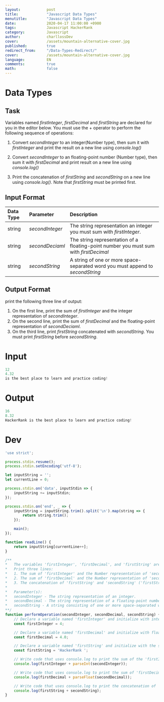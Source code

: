 ```yaml
---
layout:            post
title:             "Javascript Data Types"
menutitle:         "Javascript Data Types"
date:              2020-04-17 11:00:00 +0900
tags:              Javascript HackerRank
category:          Javascript
author:            charllossDev
cover:             /assets/mountain-alternative-cover.jpg
published:         true
redirect_from:     "/Data-Types-Redirect/"
cover:             /assets/mountain-alternative-cover.jpg
language:          EN
comments:          true
math:			   false
---
```


# Data Types

## Task

Variables named $firstInteger$, $firstDecimal$ and $firstString$ are declared for you in the editor below. You must use the $+$ operator to perform the following sequence of operations:

1. Convert $secondInteger$ to an integer(Number type), then sum it with $firstInteger$ and print the result on a new line using <i>console.log()</i>

2. Convert $secondInteger$ to an floating-point number (Number type), then sum it with $firstDecimal$ and print result on a new line using <i>console.log()</i>

3. Print the concatenation of $firstString$ and $secondString$ on a new line using <i>console.log()</i>. Note that $firstString$ must be printed first.


## Input Format

| Data Type | Parameter | Description |
|:--|:--|:--|
|string | $secondInteger$ | The string representation an integer you must sum with $firstInteger$. |
|string | $secondDeciaml$ | The string representation of a floating-point number you must sum with $firstDecimal$ |
|string | $secondString$ | A string of one or more space-separated word you must append to $secondString$ |

## Output Format

print the following three line of output:
1. On the first line, print the sum of $firstInteger$ and the integer representation of $secondInteger$.
2. On the second line, print the sum of $firstDecimal$ and the floating-point representation of $secondDeciaml$.
3. On the third line, print $firstString$ concatenated with $secondString$. You must print $firstString$ before $secondString$.


# Input

```js
12
4.32
is the best place to learn and practice coding!
```


# Output

```js
16
8.32
HackerRank is the best place to learn and practice coding!
```

# Dev

```js
'use strict';

process.stdin.resume();
process.stdin.setEncoding('utf-8');

let inputString = '';
let currentLine = 0;

process.stdin.on('data', inputStdin => {
    inputString += inputStdin;
});

process.stdin.on('end', _ => {
    inputString = inputString.trim().split('\n').map(string => {
        return string.trim();
    });

    main();    
});

function readLine() {
    return inputString[currentLine++];
}

/**
*   The variables 'firstInteger', 'firstDecimal', and 'firstString' are declared for you -- do not modify them.
*   Print three lines:
*   1. The sum of 'firstInteger' and the Number representation of 'secondInteger'.
*   2. The sum of 'firstDecimal' and the Number representation of 'secondDecimal'.
*   3. The concatenation of 'firstString' and 'secondString' ('firstString' must be first).
*
*	Parameter(s):
*   secondInteger - The string representation of an integer.
*   secondDecimal - The string representation of a floating-point number.
*   secondString - A string consisting of one or more space-separated words.
**/
function performOperation(secondInteger, secondDecimal, secondString) {
    // Declare a variable named 'firstInteger' and initialize with integer value 4.
    const firstInteger = 4;

    // Declare a variable named 'firstDecimal' and initialize with floating-point value 4.0.
    const firstDecimal = 4.0;

    // Declare a variable named 'firstString' and initialize with the string "HackerRank".
    const firstString = 'HackerRank ';

    // Write code that uses console.log to print the sum of the 'firstInteger' and 'secondInteger' (converted to a Number        type) on a new line.
    console.log(firstInteger + parseInt(secondInteger));

    // Write code that uses console.log to print the sum of 'firstDecimal' and 'secondDecimal' (converted to a Number            type) on a new line.
    console.log(firstDecimal + parseFloat(secondDecimal));

    // Write code that uses console.log to print the concatenation of 'firstString' and 'secondString' on a new line. The        variable 'firstString' must be printed first.
    console.log(firstString + secondString);
}

```
